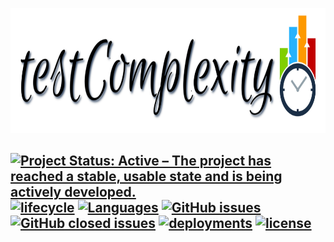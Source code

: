 <p align = "center">
<img width = "740" height = "200" src = "Images/ProjectLogo.png" >
</p>

 [![Project Status: Active – The project has reached a stable, usable state and is being actively developed.](https://www.repostatus.org/badges/latest/active.svg)](https://www.repostatus.org/#active)
[![lifecycle](https://img.shields.io/badge/lifecycle-experimental-orange.svg)](https://github.com/Anirban166/testComplexity)
[![Languages](https://img.shields.io/github/languages/top/Anirban166/testComplexity?label=R)](https://www.r-project.org/)
[![GitHub issues](https://img.shields.io/github/issues-raw/Anirban166/testComplexity?color=important&label=Open%20Issues)](https://github.com/Anirban166/testComplexity/issues)
[![GitHub closed issues](https://img.shields.io/github/issues-closed-raw/Anirban166/testComplexity?color=brightgreen&label=Closed%20Issues)](https://github.com/Anirban166/testComplexity/issues?q=is%3Aissue+is%3Aclosed)
[![deployments](https://img.shields.io/github/deployments/Anirban166/testComplexity/github-pages?label=Deployments%20%7C%20Github%20Pages)](https://anirban166.github.io/testComplexity/)
[![license](https://img.shields.io/github/license/mashape/apistatus.svg)](https://github.com/Anirban166/testComplexity/blob/master/LICENSE.md)
---
